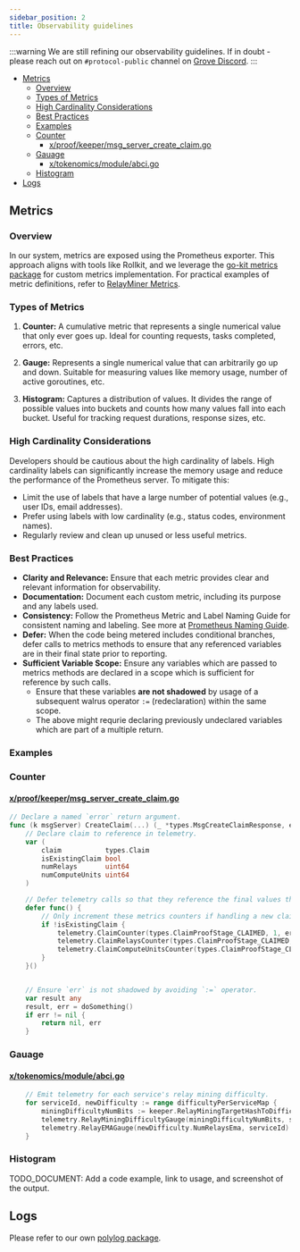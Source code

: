 ```yaml
---
sidebar_position: 2
title: Observability guidelines
---
```


:::warning
We are still refining our observability guidelines. If in doubt - please reach out on `#protocol-public` channel on
[Grove Discord](https://discord.gg/build-with-grove).
:::

- [Metrics](#metrics)
  - [Overview](#overview)
  - [Types of Metrics](#types-of-metrics)
  - [High Cardinality Considerations](#high-cardinality-considerations)
  - [Best Practices](#best-practices)
  - [Examples](#examples)
  - [Counter](#counter)
    - [x/proof/keeper/msg\_server\_create\_claim.go](#xproofkeepermsg_server_create_claimgo)
  - [Gauage](#gauage)
    - [x/tokenomics/module/abci.go](#xtokenomicsmoduleabcigo)
  - [Histogram](#histogram)
- [Logs](#logs)

## Metrics

### Overview

In our system, metrics are exposed using the Prometheus exporter. This approach aligns with tools like Rollkit, and we
leverage the [go-kit metrics package](https://pkg.go.dev/github.com/go-kit/kit/metrics) for custom metrics
implementation. For practical examples of metric definitions, refer to
[RelayMiner Metrics](https://github.com/pokt-network/poktroll/blob/main/pkg/relayer/proxy/metrics.go).

### Types of Metrics

1. **Counter:** A cumulative metric that represents a single numerical value that only ever goes up. Ideal for counting
   requests, tasks completed, errors, etc.

2. **Gauge:** Represents a single numerical value that can arbitrarily go up and down. Suitable for measuring values
   like memory usage, number of active goroutines, etc.

3. **Histogram:** Captures a distribution of values. It divides the range of possible values into buckets and counts how
   many values fall into each bucket. Useful for tracking request durations, response sizes, etc.

### High Cardinality Considerations

Developers should be cautious about the high cardinality of labels. High cardinality labels can significantly increase
the memory usage and reduce the performance of the Prometheus server. To mitigate this:

- Limit the use of labels that have a large number of potential values (e.g., user IDs, email addresses).
- Prefer using labels with low cardinality (e.g., status codes, environment names).
- Regularly review and clean up unused or less useful metrics.

### Best Practices

- **Clarity and Relevance:** Ensure that each metric provides clear and relevant information for observability.
- **Documentation:** Document each custom metric, including its purpose and any labels used.
- **Consistency:** Follow the Prometheus Metric and Label Naming Guide for consistent naming and labeling. See more at [Prometheus Naming Guide](https://prometheus.io/docs/practices/naming/).
- **Defer:** When the code being metered includes conditional branches, defer calls to metrics methods to ensure that any referenced variables are in their final state prior to reporting.
- **Sufficient Variable Scope:** Ensure any variables which are passed to metrics methods are declared in a scope which is sufficient for reference by such calls.
  - Ensure that these variables **are not shadowed** by usage of a subsequent walrus operator `:=` (redeclaration) within the same scope.
  - The above might requrie declaring previously undeclared variables which are part of a multiple return.

### Examples

### Counter

#### [x/proof/keeper/msg_server_create_claim.go](https://github.com/pokt-network/poktroll/blob/main/x/proof/keeper/msg_server_create_claim.go)

```go
// Declare a named `error` return argument.
func (k msgServer) CreateClaim(...) (_ *types.MsgCreateClaimResponse, err error) {
    // Declare claim to reference in telemetry.
    var (
        claim           types.Claim
        isExistingClaim bool
        numRelays       uint64
        numComputeUnits uint64
    )

    // Defer telemetry calls so that they reference the final values the relevant variables.
    defer func() {
        // Only increment these metrics counters if handling a new claim.
        if !isExistingClaim {
            telemetry.ClaimCounter(types.ClaimProofStage_CLAIMED, 1, err)
            telemetry.ClaimRelaysCounter(types.ClaimProofStage_CLAIMED, numRelays, err)
            telemetry.ClaimComputeUnitsCounter(types.ClaimProofStage_CLAIMED, numComputeUnits, err)
        }
    }()


    // Ensure `err` is not shadowed by avoiding `:=` operator.
    var result any
    result, err = doSomething()
    if err != nil {
        return nil, err
    }
```

### Gauage

#### [x/tokenomics/module/abci.go](https://github.com/pokt-network/poktroll/blob/main/x/tokenomics/module/abci.go)

```go
    // Emit telemetry for each service's relay mining difficulty.
    for serviceId, newDifficulty := range difficultyPerServiceMap {
        miningDifficultyNumBits := keeper.RelayMiningTargetHashToDifficulty(newDifficulty.TargetHash)
        telemetry.RelayMiningDifficultyGauge(miningDifficultyNumBits, serviceId)
        telemetry.RelayEMAGauge(newDifficulty.NumRelaysEma, serviceId)
    }
```

### Histogram

TODO_DOCUMENT: Add a code example, link to usage, and screenshot of the output.

## Logs

Please refer to our own [polylog package](https://github.com/pokt-network/poktroll/blob/main/pkg/polylog/godoc.go#L1).
